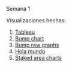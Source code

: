 Semana 1

Visualizaciones hechas:

1. [Tableau](https://biancabalzarini.github.io/infovis/s1/tableau.html)
2. [Bump chart](https://biancabalzarini.github.io/infovis/s1/bump.svg)
3. [Bump raw graphs](https://biancabalzarini.github.io/infovis/s1/bump_rawgraphs.html)
4. [Hola mundo](https://biancabalzarini.github.io/infovis/s1/holamundo.html)
5. [Staked area charts](https://biancabalzarini.github.io/infovis/s1/stackedareachart.svg)
